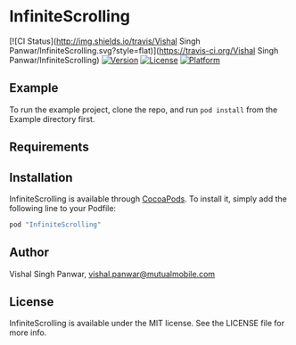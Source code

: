 # InfiniteScrolling

[![CI Status](http://img.shields.io/travis/Vishal Singh Panwar/InfiniteScrolling.svg?style=flat)](https://travis-ci.org/Vishal Singh Panwar/InfiniteScrolling)
[![Version](https://img.shields.io/cocoapods/v/InfiniteScrolling.svg?style=flat)](http://cocoapods.org/pods/InfiniteScrolling)
[![License](https://img.shields.io/cocoapods/l/InfiniteScrolling.svg?style=flat)](http://cocoapods.org/pods/InfiniteScrolling)
[![Platform](https://img.shields.io/cocoapods/p/InfiniteScrolling.svg?style=flat)](http://cocoapods.org/pods/InfiniteScrolling)

## Example

To run the example project, clone the repo, and run `pod install` from the Example directory first.

## Requirements

## Installation

InfiniteScrolling is available through [CocoaPods](http://cocoapods.org). To install
it, simply add the following line to your Podfile:

```ruby
pod "InfiniteScrolling"
```

## Author

Vishal Singh Panwar, vishal.panwar@mutualmobile.com

## License

InfiniteScrolling is available under the MIT license. See the LICENSE file for more info.
